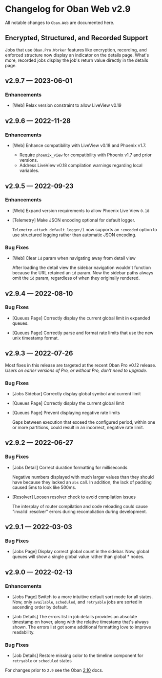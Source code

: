 # Changelog for Oban Web v2.9

All notable changes to `Oban.Web` are documented here.

## Encrypted, Structured, and Recorded Support

Jobs that use `Oban.Pro.Worker` features like encryption, recording, and
enforced structure now display an indicator on the details page. What's more,
recorded jobs display the job's return value directly in the details page.

## v2.9.7 — 2023-06-01

### Enhancements

- [Web] Relax version constraint to allow LiveView v0.19

## v2.9.6 — 2022-11-28

### Enhancements

- [Web] Enhance compatibility with LiveView v0.18 and Phoenix v1.7.

  * Require `phoenix_view` for compatibility with Phoenix v1.7 and prior versions.
  * Address LiveView v0.18 compilation warnings regarding local variables.

## v2.9.5 — 2022-09-23

### Enhancements

- [Web] Expand version requirements to allow Phoenix Live View `0.18`

- [Telemetry] Make JSON encoding optional for default logger.

  `Telemetry.attach_default_logger/1` now supports an `:encoded` option to
  use structured logging rather than automatic JSON encoding.

### Bug Fixes

- [Web] Clear `id` param when navigating away from detail view

  After loading the detail view the sidebar navigation wouldn't function because
  the URL retained an `id` param. Now the sidebar paths always omit the `id`
  param, regardless of when they originally rendered.

## v2.9.4 — 2022-08-10

### Bug Fixes

- [Queues Page] Correctly display the current global limit in expanded queues.

- [Queues Page] Correctly parse and format rate limits that use the new unix
  timestamp format.

## v2.9.3 — 2022-07-26

Most fixes in this release are targeted at the recent Oban Pro v0.12 release.
_Users on earler versions of Pro, or without Pro, don't need to upgrade._

### Bug Fixes

- [Jobs Sidebar] Correctly display global symbol and current limit

- [Queues Page] Correctly display the current global limit

- [Queues Page] Prevent displaying negative rate limits

  Gaps between execution that exceed the configured period, within one or more
  partitions, could result in an incorrect, negative rate limit.

## v2.9.2 — 2022-06-27

### Bug Fixes

- [Jobs Detail] Correct duration formatting for milliseconds

  Negative numbers displayed with much larger values than they should have
  because they lacked an `abs` call. In addition, the lack of padding caused 5ms
  to look like 500ms.

- [Resolver] Loosen resolver check to avoid compliation issues

  The interplay of router compilation and code reloading could cause "invalid
  :resolver" errors during recompliation during development.

## v2.9.1 — 2022-03-03

### Bug Fixes

- [Jobs Page] Display correct global count in the sidebar. Now, global queues
  will show a single global value rather than global * nodes.

## v2.9.0 — 2022-02-13

### Enhancements

- [Jobs Page] Switch to a more intuitive default sort mode for all states. Now,
  only `available`, `scheduled`, and `retryable` jobs are sorted in ascending
  order by default.

- [Job Details] The errors list in job details provides an absolute timestamp on
  hover, along with the relative timestamp that's always shown. The errors list
  got some additional formatting love to improve readability.

### Bug Fixes

- [Job Details] Restore missing color to the timeline component for `retryable`
  or `scheduled` states

For changes prior to `2.9` see the Oban [2.10][prev] docs.

[prev]: https://hexdocs.pm/oban/2.10.1/changelog.html
